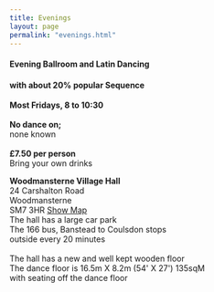 ```yaml
---
title: Evenings
layout: page
permalink: "evenings.html"
---
```



<article class="grid_12 center-text">
<h4>Evening Ballroom and Latin Dancing</h4>
<h4>with about 20% popular Sequence</h4>
</article>

    
  <article class="grid_6 center-text padded-bottom">
  <dl>   
       <dt><strong>Most Fridays, 8 to 10:30</strong></dt>
        <BR>
      <dt><strong>No dance on;</strong></dt> 
           <dt>none known</dt>
          <BR>
          <dt><strong>£7.50 per person</strong></dt>
 <dt>Bring your own drinks</dt>
      </dl>
</article>
  
<article class="grid_6 center-text padded-bottom">
  <dl>
 <dt><strong>Woodmansterne Village Hall</strong></dt>
       <dt>24 Carshalton Road</dt>
      <dt>Woodmansterne</dt>
       <dt>SM7 3HR <a href="http://streetmap.co.uk/grid/527573_160104/" target="_blank" >Show Map</a></dt>
    <dt>The hall has a large car park</dt>
    <dt>The 166 bus, Banstead to Coulsdon stops</dt>
    <dt> outside every 20 minutes</dt>
<BR>
<dt>The hall has a new and well kept wooden floor</dt>
<dt>The dance floor is 16.5m X 8.2m (54' X 27') 135sqM </dt>
<dt>with seating off the dance floor</dt>
  </dl>
</article>
      
<article class="grid_6 center-text padded-bottom">
  <dl>
<dt><strong></strong></dt>
<dt><strong></strong></dt>
<dt><strong></strong></dt>
<dt></dt>
<dt><strong></strong></dt>
  </dl>
</article>

<article class="grid_12 center-text padded-bottom">
<dl>
<dt><strong></strong></dt>
 <dt></dt>
</dl>
</article>

